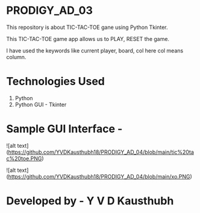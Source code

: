# PRODIGY_AD_03

This repository is about TIC-TAC-TOE gane using Python Tkinter.

This TIC-TAC-TOE game app allows us to PLAY, RESET the game. 

I have used the keywords like current player, board, col here col means column.
# Technologies Used

1. Python
2. Python GUI - Tkinter

# Sample GUI Interface - 

![alt text] (https://github.com/YVDKausthubh18/PRODIGY_AD_04/blob/main/tic%20tac%20toe.PNG)

![alt text] (https://github.com/YVDKausthubh18/PRODIGY_AD_04/blob/main/xo.PNG)

# Developed by - Y V D Kausthubh
